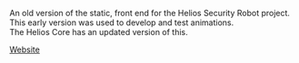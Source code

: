 An old version of the static, front end for the Helios Security Robot project.<br>
This early version was used to develop and test animations.<br> 
The Helios Core has an updated version of this.

[Website](https://helios-project.netlify.app/)
